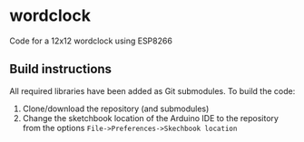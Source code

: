 # wordclock
Code for a 12x12 wordclock using ESP8266

## Build instructions
All required libraries have been added as Git submodules. To build the code:
1. Clone/download the repository (and submodules)
2. Change the sketchbook location of the Arduino IDE to the repository from the options `File->Preferences->Skechbook location`
